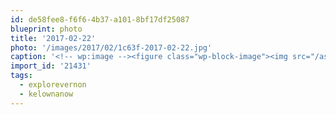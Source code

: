 ```yaml
---
id: de58fee8-f6f6-4b37-a101-8bf17df25087
blueprint: photo
title: '2017-02-22'
photo: '/images/2017/02/1c63f-2017-02-22.jpg'
caption: '<!-- wp:image --><figure class="wp-block-image"><img src="/assets/images/2017/02/1c63f-2017-02-22.jpg" /></figure><!-- /wp:image --><!-- wp:paragraph --><p>Cherish the calm moments in our sometimes chaotic world. #explorevernon #kelownanow</p><!-- /wp:paragraph -->'
import_id: '21431'
tags:
  - explorevernon
  - kelownanow
---
```

